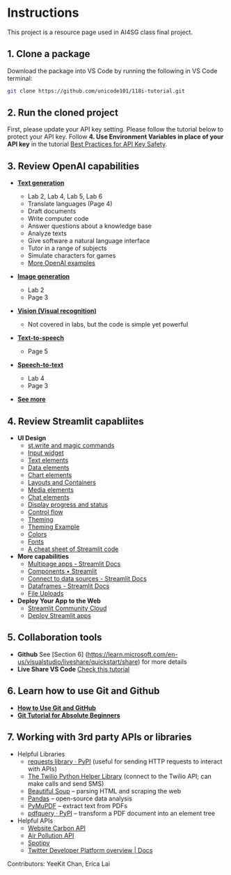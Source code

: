 # Instructions
This project is a resource page used in AI4SG class final project.

## 1. Clone a package 
Download the package into VS Code by running the following in VS Code terminal:
```bash
git clone https://github.com/unicode101/118i-tutorial.git
```

## 2. Run the cloned project 
First, please update your API key setting. Please follow the tutorial below to protect your API key. 
Follow **4. Use Environment Variables in place of your API key** in the tutorial [Best Practices for API Key Safety](https://help.openai.com/en/articles/5112595-best-practices-for-api-key-safety).


## 3. Review OpenAI capabilities
* **[Text generation](https://platform.openai.com/docs/guides/text-generation)**
    - Lab 2, Lab 4, Lab 5, Lab 6
    - Translate languages (Page 4)
    - Draft documents
    - Write computer code
    - Answer questions about a knowledge base
    - Analyze texts
    - Give software a natural language interface
    - Tutor in a range of subjects
    - Simulate characters for games
    - [More OpenAI examples](https://platform.openai.com/examples) 

* **[Image generation](https://platform.openai.com/docs/guides/images)**
    - Lab 2
    - Page 3

* **[Vision (Visual recognition)](https://platform.openai.com/docs/guides/vision)**
    - Not covered in labs, but the code is simple yet powerful

* **[Text-to-speech](https://platform.openai.com/docs/guides/text-to-speech)**
    - Page 5

* **[Speech-to-text](https://platform.openai.com/docs/guides/speech-to-text)**
    - Lab 4
    - Page 3

* **[See more](https://platform.openai.com/docs/api-reference)** 

## 4. Review Streamlit capabliites
* **UI Design**
    - [st.write and magic commands](https://docs.streamlit.io/library/api-reference/write-magic)
    - [Input widget](https://docs.streamlit.io/library/api-reference/widgets)
    - [Text elements](https://docs.streamlit.io/library/api-reference/text)
    - [Data elements](https://docs.streamlit.io/library/api-reference/data)
    - [Chart elements](https://docs.streamlit.io/library/api-reference/charts)
    - [Layouts and Containers](https://docs.streamlit.io/library/api-reference/layout)
    - [Media elements](https://docs.streamlit.io/library/api-reference/media)
    - [Chat elements](https://docs.streamlit.io/library/api-reference/chat)
    - [Display progress and status](https://docs.streamlit.io/library/api-reference/status)
    - [Control flow](https://docs.streamlit.io/library/api-reference/control-flow)
    - [Theming](https://docs.streamlit.io/library/advanced-features/theming)
    - [Theming Example](https://github.com/streamlit/theming-showcase-blue/tree/main)
    - [Colors](https://coolors.co/)
    - [Fonts](https://fonts.google.com/)
    - [A cheat sheet of Streamlit code](https://docs.streamlit.io/library/cheatsheet) 
* **More capabilities**
    - [Multipage apps - Streamlit Docs](https://docs.streamlit.io/library/advanced-features/multipage-apps)
    - [Components • Streamlit](https://streamlit.io/components)
    - [Connect to data sources - Streamlit Docs](https://docs.streamlit.io/knowledge-base/tutorials/databases)
    - [Dataframes - Streamlit Docs](https://docs.streamlit.io/library/advanced-features/dataframes)
    - [File Uploads](https://docs.streamlit.io/library/api-reference/widgets/st.file_uploader)
* **Deploy Your App to the Web**
    - [Streamlit Community Cloud](https://docs.streamlit.io/streamlit-community-cloud/deploy-your-app)
    - [Deploy Streamlit apps](https://docs.streamlit.io/knowledge-base/tutorials/deploy) 

## 5. Collaboration tools
- **Github** See [Section 6] (https://learn.microsoft.com/en-us/visualstudio/liveshare/quickstart/share) for more details
- **Live Share VS Code** [Check this tutorial](https://learn.microsoft.com/en-us/visualstudio/liveshare/quickstart/share)

## 6. Learn how to use Git and Github
- **[How to Use Git and GitHub](https://www.freecodecamp.org/news/introduction-to-git-and-github/)** 
- **[Git Tutorial for Absolute Beginners](https://www.youtube.com/watch?v=CvUiKWv2-C0)** 

## 7. Working with 3rd party APIs or libraries
- Helpful Libraries
    - [requests library · PyPI](https://pypi.org/project/requests/) (useful for sending HTTP requests to interact with APIs)
    - [The Twilio Python Helper Library](https://www.twilio.com/docs/libraries/reference/twilio-python/) (connect to the Twilio API; can make calls and send SMS)
    - [Beautiful Soup](https://beautiful-soup-4.readthedocs.io/en/latest/) – parsing HTML and scraping the web
    - [Pandas](https://pandas.pydata.org/) – open-source data analysis 
    - [PyMuPDF](https://pymupdf.readthedocs.io/en/latest/) – extract text from PDFs 
    - [pdfquery · PyPI](https://pypi.org/project/pdfquery/) – transform a PDF document into an element tree 
- Helpful APIs
    - [Website Carbon API](https://api.websitecarbon.com/)
    - [Air Pollution API](https://openweathermap.org/api/air-pollution)
    - [Spotipy](https://spotipy.readthedocs.io/en/2.22.1/)
    - [Twitter Developer Platform overview | Docs](https://developer.twitter.com/en/docs/platform-overview)

Contributors: YeeKit Chan, Erica Lai
